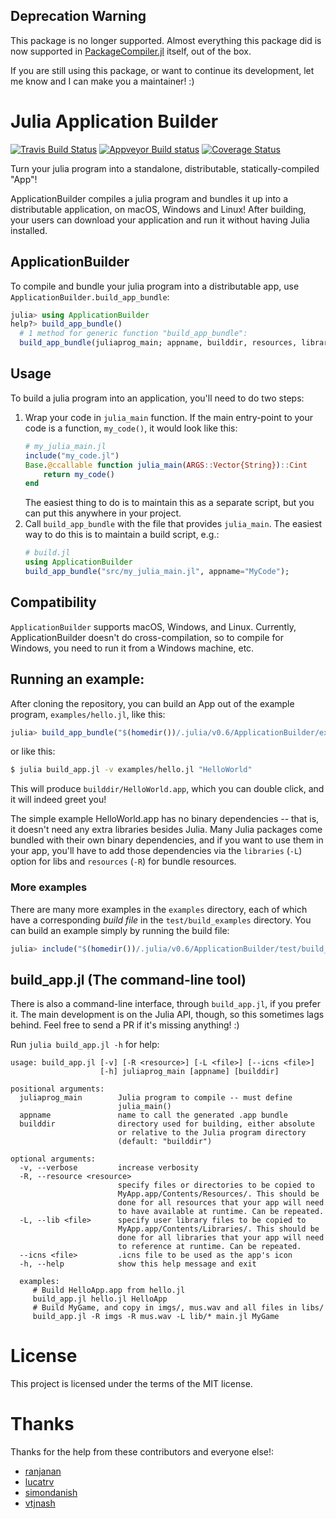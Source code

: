 
## Deprecation Warning
This package is no longer supported. Almost everything this package did is now supported in [PackageCompiler.jl](https://github.com/JuliaLang/PackageCompiler.jl) itself, out of the box.

If you are still using this package, or want to continue its development, let me know and I can make you a maintainer! :)



# Julia Application Builder
[![Travis Build Status](https://travis-ci.org/NHDaly/ApplicationBuilder.jl.svg?branch=master)](https://travis-ci.org/NHDaly/ApplicationBuilder.jl) [![Appveyor Build status](https://ci.appveyor.com/api/projects/status/oy9pnimmic9i6qso?svg=true)](https://ci.appveyor.com/project/NHDaly/applicationbuilder-jl)
 [![Coverage Status](https://coveralls.io/repos/github/NHDaly/ApplicationBuilder.jl/badge.svg?branch=master)](https://coveralls.io/github/NHDaly/ApplicationBuilder.jl?branch=master)

Turn your julia program into a standalone, distributable, statically-compiled "App"!

ApplicationBuilder compiles a julia program and bundles it up into a distributable application, on macOS, Windows and Linux! After building, your users can download
your application and run it without having Julia installed.

## ApplicationBuilder

To compile and bundle your julia program into a distributable app, use `ApplicationBuilder.build_app_bundle`:
```julia
julia> using ApplicationBuilder
help?> build_app_bundle()
  # 1 method for generic function "build_app_bundle":
  build_app_bundle(juliaprog_main; appname, builddir, resources, libraries, verbose, bundle_identifier, app_version, icns_file, certificate, entitlements_file, snoopfile, autosnoop, commandline_app) in ApplicationBuilder at /Users/daly/.julia/v0.6/ApplicationBuilder/src/ApplicationBuilder.jl:47
```

## Usage
To build a julia program into an application, you'll need to do two steps:

1. Wrap your code in `julia_main` function. If the main entry-point to your code is a function, `my_code()`, it would look like this:
    ```julia
    # my_julia_main.jl
    include("my_code.jl")
    Base.@ccallable function julia_main(ARGS::Vector{String})::Cint
        return my_code()
    end
    ```
    The easiest thing to do is to maintain this as a separate script, but you can put this anywhere in your project.
1. Call `build_app_bundle` with the file that provides `julia_main`. The easiest way to do this is to maintain a build script, e.g.:
    ```julia
    # build.jl
    using ApplicationBuilder
    build_app_bundle("src/my_julia_main.jl", appname="MyCode");
    ```

## Compatibility

`ApplicationBuilder` supports macOS, Windows, and Linux.
Currently, ApplicationBuilder doesn't do cross-compilation, so to compile for
Windows, you need to run it from a Windows machine, etc.

## Running an example:
After cloning the repository, you can build an App out of the example program, `examples/hello.jl`, like this:

```julia
julia> build_app_bundle("$(homedir())/.julia/v0.6/ApplicationBuilder/examples/hello.jl", appname="HelloWorld", verbose=true);
```

or like this:

```bash
$ julia build_app.jl -v examples/hello.jl "HelloWorld"
```

This will produce `builddir/HelloWorld.app`, which you can double click, and it will indeed greet you!

The simple example HelloWorld.app has no binary dependencies -- that is, it
doesn't need any extra libraries besides Julia. Many Julia packages come bundled
with their own binary dependencies, and if you want to use them in your app,
you'll have to add those dependencies via the `libraries` (`-L`) option for libs
and `resources` (`-R`) for bundle resources.

### More examples
There are many more examples in the `examples` directory, each of which have a corresponding _build file_ in the `test/build_examples` directory. You can build an example simply by running the build file:
```julia
julia> include("$(homedir())/.julia/v0.6/ApplicationBuilder/test/build_examples/commandline_hello.jl")
```

## build_app.jl (The command-line tool)

There is also a command-line interface, through `build_app.jl`, if you prefer it. The main development is on the Julia API, though, so this sometimes lags behind. Feel free to send a PR if it's missing anything! :)

Run `julia build_app.jl -h` for help:
```
usage: build_app.jl [-v] [-R <resource>] [-L <file>] [--icns <file>]
                    [-h] juliaprog_main [appname] [builddir]

positional arguments:
  juliaprog_main        Julia program to compile -- must define
                        julia_main()
  appname               name to call the generated .app bundle
  builddir              directory used for building, either absolute
                        or relative to the Julia program directory
                        (default: "builddir")

optional arguments:
  -v, --verbose         increase verbosity
  -R, --resource <resource>
                        specify files or directories to be copied to
                        MyApp.app/Contents/Resources/. This should be
                        done for all resources that your app will need
                        to have available at runtime. Can be repeated.
  -L, --lib <file>      specify user library files to be copied to
                        MyApp.app/Contents/Libraries/. This should be
                        done for all libraries that your app will need
                        to reference at runtime. Can be repeated.
  --icns <file>         .icns file to be used as the app's icon
  -h, --help            show this help message and exit

  examples:
     # Build HelloApp.app from hello.jl
     build_app.jl hello.jl HelloApp
     # Build MyGame, and copy in imgs/, mus.wav and all files in libs/
     build_app.jl -R imgs -R mus.wav -L lib/* main.jl MyGame
 ```

# License
This project is licensed under the terms of the MIT license.

# Thanks
Thanks for the help from these contributors and everyone else!:
 - [ranjanan](https://github.com/ranjanan)
 - [lucatrv](https://github.com/lucatrv)
 - [simondanish](https://github.com/simondanish)
 - [vtjnash](https://github.com/vtjnash)
